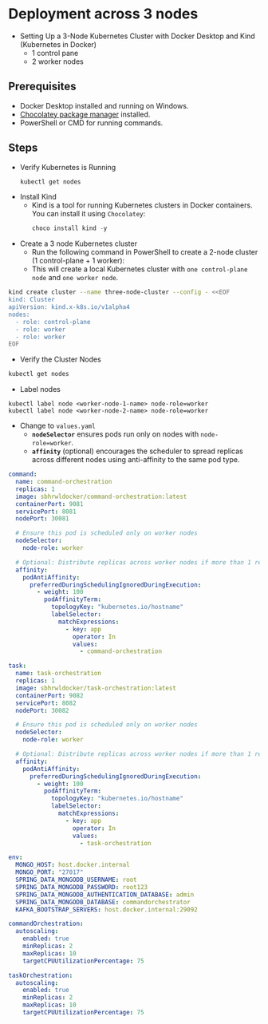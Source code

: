 # Deployment across 3 nodes 
- Setting Up a 3-Node Kubernetes Cluster with Docker Desktop and Kind (Kubernetes in Docker)
  - 1 control pane
  - 2 worker nodes

## Prerequisites
- Docker Desktop installed and running on Windows.
- [Chocolatey package manager](chocolatey/README.md) installed.
- PowerShell or CMD for running commands.
## Steps
- Verify Kubernetes is Running
  ```bash
  kubectl get nodes
  ````
- Install Kind
  - Kind is a tool for running Kubernetes clusters in Docker containers. You can install it using `Chocolatey`:
    ```powershell
    choco install kind -y
    ```
- Create a 3 node Kubernetes cluster
  - Run the following command in PowerShell to create a 2-node cluster (1 control-plane + 1 worker):
  - This will create a local Kubernetes cluster with `one control-plane node` and `one worker node`.
```bash
kind create cluster --name three-node-cluster --config - <<EOF
kind: Cluster
apiVersion: kind.x-k8s.io/v1alpha4
nodes:
  - role: control-plane
  - role: worker
  - role: worker
EOF
```
- Verify the Cluster Nodes
```bash
kubectl get nodes
```
- Label nodes
```
kubectl label node <worker-node-1-name> node-role=worker
kubectl label node <worker-node-2-name> node-role=worker
```
- Change to `values.yaml`
  - **`nodeSelector`** ensures pods run only on nodes with `node-role=worker`.
  - **`affinity`** (optional) encourages the scheduler to spread replicas across different nodes using anti-affinity to the same pod type.
```yaml
command:
  name: command-orchestration
  replicas: 1
  image: sbhrwldocker/command-orchestration:latest
  containerPort: 9081
  servicePort: 8081
  nodePort: 30081

  # Ensure this pod is scheduled only on worker nodes
  nodeSelector:
    node-role: worker

  # Optional: Distribute replicas across worker nodes if more than 1 replica
  affinity:
    podAntiAffinity:
      preferredDuringSchedulingIgnoredDuringExecution:
        - weight: 100
          podAffinityTerm:
            topologyKey: "kubernetes.io/hostname"
            labelSelector:
              matchExpressions:
                - key: app
                  operator: In
                  values:
                    - command-orchestration

task:
  name: task-orchestration
  replicas: 1
  image: sbhrwldocker/task-orchestration:latest
  containerPort: 9082
  servicePort: 8082
  nodePort: 30082

  # Ensure this pod is scheduled only on worker nodes
  nodeSelector:
    node-role: worker

  # Optional: Distribute replicas across worker nodes if more than 1 replica
  affinity:
    podAntiAffinity:
      preferredDuringSchedulingIgnoredDuringExecution:
        - weight: 100
          podAffinityTerm:
            topologyKey: "kubernetes.io/hostname"
            labelSelector:
              matchExpressions:
                - key: app
                  operator: In
                  values:
                    - task-orchestration

env:
  MONGO_HOST: host.docker.internal
  MONGO_PORT: "27017"
  SPRING_DATA_MONGODB_USERNAME: root
  SPRING_DATA_MONGODB_PASSWORD: root123
  SPRING_DATA_MONGODB_AUTHENTICATION_DATABASE: admin
  SPRING_DATA_MONGODB_DATABASE: commandorchestrator
  KAFKA_BOOTSTRAP_SERVERS: host.docker.internal:29092

commandOrchestration:
  autoscaling:
    enabled: true
    minReplicas: 2
    maxReplicas: 10
    targetCPUUtilizationPercentage: 75

taskOrchestration:
  autoscaling:
    enabled: true
    minReplicas: 2
    maxReplicas: 10
    targetCPUUtilizationPercentage: 75
```
